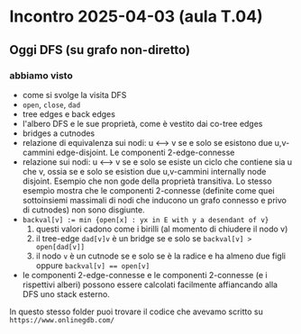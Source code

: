 # Incontro 2025-04-03 (aula T.04)

## Oggi DFS (su grafo non-diretto)

### abbiamo visto
- come si svolge la visita DFS
- `open`, `close`, `dad`
- tree edges e back edges
- l'albero DFS e le sue proprietà, come è vestito dai co-tree edges
- bridges a cutnodes
- relazione di equivalenza sui nodi: u <--> v se e solo se esistono due u,v-cammini edge-disjoint. Le componenti 2-edge-connesse
- relazione sui nodi: u <--> v se e solo se esiste un ciclo che contiene sia u che v, ossia se e solo se esistion due u,v-cammini internally node disjoint. Esempio che non gode della proprietà transitiva. Lo stesso esempìo mostra che le componenti 2-connesse (definite come quei sottoinsiemi massimali di nodi che inducono un grafo connesso e privo di cutnodes) non sono disgiunte.
- `backval[v] := min {open[x] : yx in E with y a desendant of v}`
  1. questi valori cadono come i birilli (al momento di chiudere il nodo v)
  2. il tree-edge `dad[v]v` è un bridge se e solo se `backval[v] > open[dad[v]]`
  3. il nodo `v` è un cutnode se e solo se è la radice e ha almeno due figli oppure `backval[v] == open[v]`
- le componenti 2-edge-connesse e le componenti 2-connesse (e i rispettivi alberi) possono essere calcolati facilmente affiancando alla DFS uno stack esterno.

In questo stesso folder puoi trovare il codice che avevamo scritto su `https://www.onlinegdb.com/`

